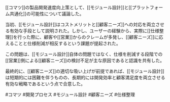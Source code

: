 [[コマツ]]の製品開発速度向上策として、[[モジュール設計]]と[[プラットフォーム共通化]]の可能性について議論した。

当初、[[モジュール設計]]はコストメリットと[[顧客ニーズ]]への対応を両立させる有効な手段として説明された。しかし、ユーザーの経験から、実際に[[仕様整理]]を行った際に、顧客や[[営業]]からのクレームが多発し、[[顧客ニーズ]]に応えることと仕様削減が相反するという課題が提起された。

この問題は、[[モジュール設計]]自体の問題ではなく、仕様を削減する段階での[[営業]]側による[[顧客ニーズ]]の検討不足が主な原因であると認識を共有した。

最終的に、[[顧客ニーズ]]の適切な吸い上げが前提であれば、[[モジュール設計]]は短期的には困難を伴うものの、長期的には開発効率と顧客満足度を両立させる有効な戦略であるという点で合意した。

#コマツ #開発プロセス #モジュール設計 #顧客ニーズ #仕様整理
